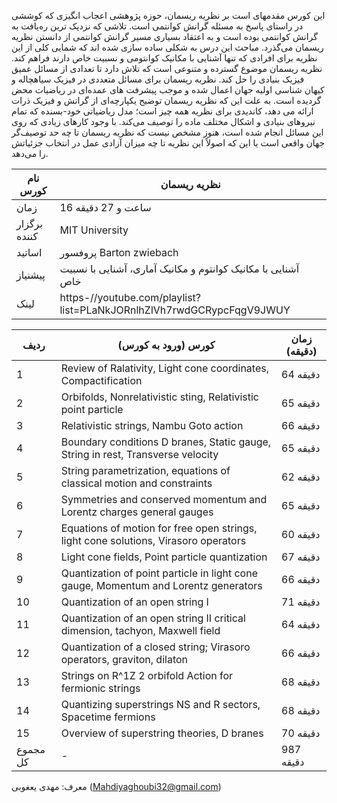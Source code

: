 این کورس مقدمه­ای است بر نظریه ریسمان، حوزه پژوهشی اعجاب انگیزی که کوششی در راستای پاسخ به مسئله گرانش کوانتمی است. تلاشی که نزدیک ترین ره‌یافت به گرانش کوانتمی بوده است و به اعتقاد بسیاری مسیر گرانش کوانتمی از دانستن نظریه ریسمان می‌گذرد. مباحث این درس به شکلی ساده سازی شده اند که شمایی کلی از این نظریه برای افرادی که تنها آشنایی با مکانیک کوانتومی و نسبیت خاص دارند فراهم کند.
نظریه ریسمان موضوع گسترده و متنوعی است که تلاش دارد تا تعدادی از مسائل عمیق فیزیک بنیادی را حل کند. نظریه ریسمان برای مسائل متعددی در فیزیک سیاهچاله و کیهان شناسی اولیه جهان اعمال شده و موجب پیشرفت های عمده‌ای در ریاضیات محض گردیده است. به علت این که نظریه ریسمان توضیح یکپارچه‌ای از گرانش و فیزیک ذرات ارائه می دهد، کاندیدی برای نظریه همه چیز است؛ مدل ریاضیاتی خود-بسنده که تمام نیروهای بنیادی و اشکال مختلف ماده را توصیف می‌کند. با وجود کارهای زیادی که روی این مسائل انجام شده است، هنوز مشخص نیست که نظریه ریسمان تا چه حد توصیف‌گر جهان واقعی است یا این که اصولاً این نظریه تا چه میزان آزادی عمل در انتخاب جزئیاتش را می‌دهد.

| نام کورس     | نظریه ریسمان                                                         |
|--------------|----------------------------------------------------------------------|
| زمان         | 16 ساعت و 27 دقیقه                                                   |
| برگزار کننده | MIT University                                                       |
| اساتید       | پروفسور Barton zwiebach                                              |
| پیشنیاز      | آشنایی با مکانیک کوانتوم و مکانیک آماری، آشنایی با نسبیت خاص         |
| لینک         | https-//youtube.com/playlist?list=PLaNkJORnlhZlVh7rwdGCRypcFqgV9JWUY |

| ردیف     | کورس (ورود به کورس)                                                                 | زمان (دقیقه) |
|----------|-------------------------------------------------------------------------------------|--------------|
| 1        | Review of Ralativity, Light cone coordinates, Compactification                      | 64 دقیقه     |
| 2        | Orbifolds, Nonrelativistic sting, Relativistic point particle                       | 65 دقیقه     |
| 3        | Relativistic strings, Nambu Goto action                                             | 66 دقیقه     |
| 4        | Boundary conditions D branes, Static gauge, String in rest, Transverse velocity     | 65 دقیقه     |
| 5        | String parametrization, equations of classical motion and constraints               | 62 دقیقه     |
| 6        | Symmetries and conserved momentum and Lorentz charges general gauges                | 65 دقیقه     |
| 7        | Equations of motion for free open strings, light cone solutions, Virasoro operators | 60 دقیقه     |
| 8        | Light cone fields, Point particle quantization                                      | 67 دقیقه     |
| 9        | Quantization of point particle in light cone gauge, Momentum and Lorentz generators | 66 دقیقه     |
| 10       | Quantization of an open string I                                                    | 71 دقیقه     |
| 11       | Quantization of an open string II critical dimension, tachyon, Maxwell field        | 64 دقیقه     |
| 12       | Quantization of a closed string; Virasoro operators, graviton, dilaton              | 66 دقیقه     |
| 13       | Strings on R^1Z 2 orbifold Action for fermionic strings                             | 68 دقیقه     |
| 14       | Quantizing superstrings NS and R sectors, Spacetime fermions                        | 68 دقیقه     |
| 15       | Overview of superstring theories, D branes                                          | 70 دقیقه     |
| مجموع کل | -                                                                                   | 987 دقیقه    |

معرف: مهدی یعغوبی (Mahdiyaghoubi32@gmail.com)